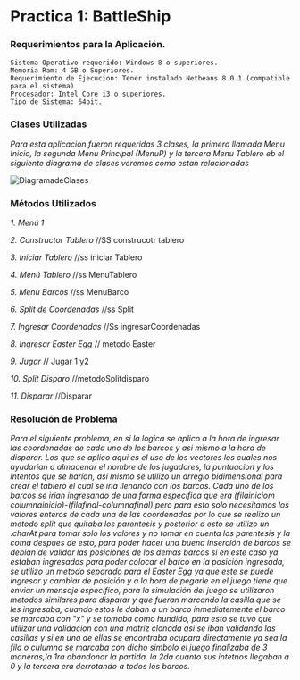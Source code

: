 # Practica 1: BattleShip

### Requerimientos para la Aplicación.
```
Sistema Operativo requerido: Windows 8 o superiores.
Memoria Ram: 4 GB o Superiores.
Requerimiento de Ejecucion: Tener instalado Netbeans 8.0.1.(compatible para el sistema)
Procesador: Intel Core i3 o superiores.
Tipo de Sistema: 64bit.
```

### Clases Utilizadas
_Para esta aplicacion fueron requeridas 3 clases, la primera llamada Menu Inicio, la segunda Menu Principal (MenuP) y la tercera Menu Tablero eb el siguiente diagrama de clases veremos como estan relacionadas_

![DiagramadeClases](https://user-images.githubusercontent.com/66287100/83987538-ceec3400-a8fd-11ea-8084-7cdd380718e8.jpg)

### Métodos Utilizados
_1. Menú 1_



_2. Constructor Tablero_
//SS construcotr tablero

_3. Iniciar Tablero_
//ss iniciar Tablero

_4. Menú Tablero_
//ss MenuTablero

_5. Menu Barcos_
//ss MenuBarco

_6. Split de Coordenadas_
//ss Split

_7. Ingresar Coordenadas_
//Ss ingresarCoordenadas

_8. Ingresar Easter Egg_
// metodo Easter

_9. Jugar_
// Jugar 1 y2 

_10. Split Disparo_
//metodoSplitdisparo

_11. Disparar_
//Disparar

### Resolución de Problema
_Para el siguiente problema, en si la logica se aplico a la hora de ingresar las coordenadas de cada uno de los barcos y asi mismo a la hora de disparar. Los que se aplico aquí es el uso de los vectores los cuales nos ayudarian a almacenar el nombre de los jugadores, la puntuacion y los intentos que se harían, así mismo se utilizo un arreglo bidimensional para crear el tablero el cual se iria llenando con los barcos. 
Cada uno de los barcos se irian ingresando de una forma especifica que era (filainiciom columnainicio)-(filafinal-columnafinal) pero para esto solo necesitamos los valores enteros de cada una de las coordenadas por lo que se realizo un metodo split que quitaba los parentesis y posterior a esto se utilizo un .charAt para tomar solo los valores y no tomar en cuenta los parentesis y la coma despues de esto, para poder hacer una buena inserción de barcos se debian de validar las posiciones de los demas barcos si en este caso ya estaban ingresados para poder colocar el barco en la posición ingresada, se utilizo un metodo separado para el Easter Egg ya que este se puede ingresar y cambiar de posición y a la hora de pegarle en el juego tiene que enviar un mensaje especifico, para la simulación del juego se utilizaron metodos similares para disparar y que fueran marcando la casilla que se les ingresaba, cuando estos le daban a un barco inmediatemente el barco se marcaba con "x" y se tomaba como hundido, para esto se tuvo que utilizar una validacion con una matriz clonada asi se iban validando las casillas y si en una de ellas se encontraba ocupara directamente ya sea la fila o culumna se marcaba con dicho simbolo el juego finalizaba de 3 maneras,la 1ra abandonar la partida, la 2da cuanto sus intetnos llegaban a 0 y la tercera era derrotando a todos los barcos._
